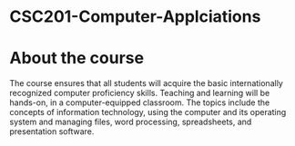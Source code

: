 # CSC201-Computer-Applciations

# About the course

The course ensures that all students will acquire the basic internationally recognized computer proficiency skills. Teaching and learning will be hands-on, in a computer-equipped classroom. The topics include the concepts of information technology, using the computer and its operating system and managing files, word processing, spreadsheets, and presentation software. 
